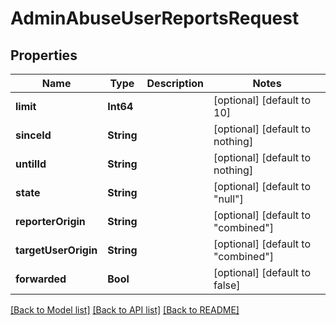 # AdminAbuseUserReportsRequest


## Properties
Name | Type | Description | Notes
------------ | ------------- | ------------- | -------------
**limit** | **Int64** |  | [optional] [default to 10]
**sinceId** | **String** |  | [optional] [default to nothing]
**untilId** | **String** |  | [optional] [default to nothing]
**state** | **String** |  | [optional] [default to "null"]
**reporterOrigin** | **String** |  | [optional] [default to "combined"]
**targetUserOrigin** | **String** |  | [optional] [default to "combined"]
**forwarded** | **Bool** |  | [optional] [default to false]


[[Back to Model list]](../README.md#models) [[Back to API list]](../README.md#api-endpoints) [[Back to README]](../README.md)


